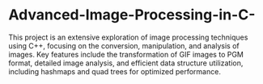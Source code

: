 # Advanced-Image-Processing-in-C-
This project is an extensive exploration of image processing techniques using C++, focusing on the conversion, manipulation, and analysis of images. Key features include the transformation of GIF images to PGM format, detailed image analysis, and efficient data structure utilization, including hashmaps and quad trees for optimized performance.
